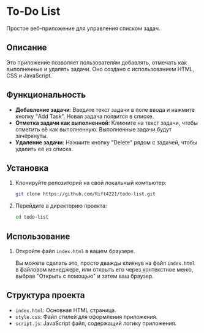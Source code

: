 # To-Do List

Простое веб-приложение для управления списком задач.

## Описание

Это приложение позволяет пользователям добавлять, отмечать как выполненные и удалять задачи. Оно создано с использованием HTML, CSS и JavaScript.

## Функциональность

- **Добавление задачи**: Введите текст задачи в поле ввода и нажмите кнопку "Add Task". Новая задача появится в списке.
- **Отметка задачи как выполненной**: Кликните на текст задачи, чтобы отметить её как выполненную. Выполненные задачи будут зачёркнуты.
- **Удаление задачи**: Нажмите кнопку "Delete" рядом с задачей, чтобы удалить её из списка.

## Установка

1. Клонируйте репозиторий на свой локальный компьютер:

    ```sh
    git clone https://github.com/Rift4221/todo-list.git
    ```

2. Перейдите в директорию проекта:

    ```sh
    cd todo-list
    ```

## Использование

1. Откройте файл `index.html` в вашем браузере.

    Вы можете сделать это, просто дважды кликнув на файл `index.html` в файловом менеджере, или открыть его через контекстное меню, выбрав "Открыть с помощью" и затем ваш браузер.

## Структура проекта

- `index.html`: Основная HTML страница.
- `style.css`: Файл стилей для оформления приложения.
- `script.js`: JavaScript файл, содержащий логику приложения.
